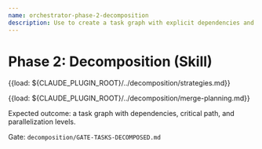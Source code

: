 ```yaml
---
name: orchestrator-phase-2-decomposition
description: Use to create a task graph with explicit dependencies and parallelization levels before delegation. Select strategy, analyze dependencies, and define merge approach.
---
```


# Phase 2: Decomposition (Skill)

{{load: ${CLAUDE_PLUGIN_ROOT}/../decomposition/strategies.md}}

{{load: ${CLAUDE_PLUGIN_ROOT}/../decomposition/merge-planning.md}}

Expected outcome: a task graph with dependencies, critical path, and parallelization levels.

Gate: `decomposition/GATE-TASKS-DECOMPOSED.md`